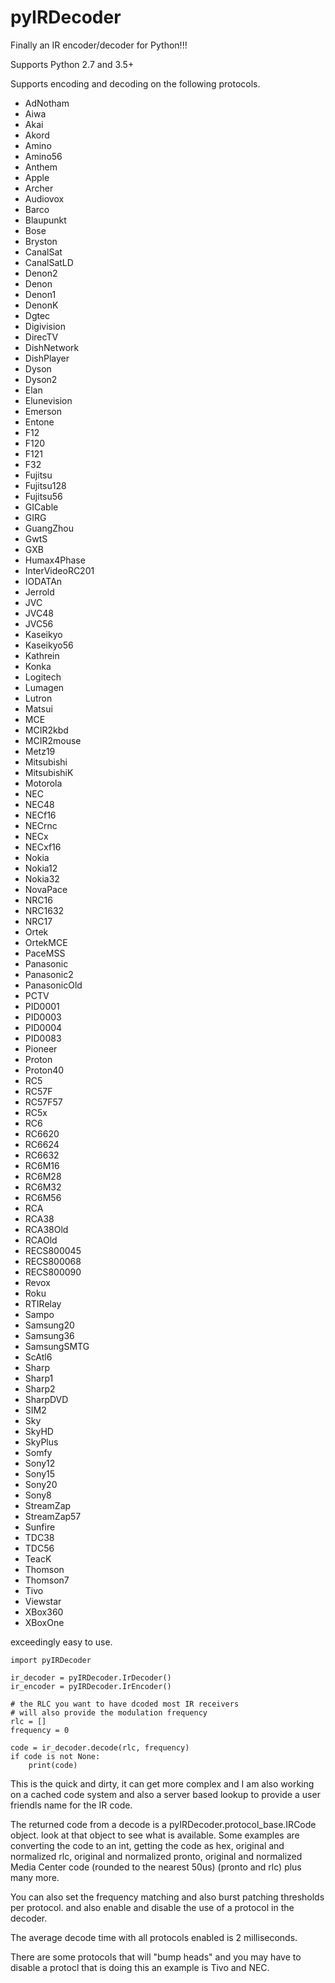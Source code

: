 # pyIRDecoder

Finally an IR encoder/decoder for Python!!!

Supports Python 2.7 and 3.5+

Supports encoding and decoding on the following protocols.

* AdNotham
* Aiwa
* Akai
* Akord
* Amino
* Amino56
* Anthem
* Apple
* Archer
* Audiovox
* Barco
* Blaupunkt
* Bose
* Bryston
* CanalSat
* CanalSatLD
* Denon2
* Denon
* Denon1
* DenonK
* Dgtec
* Digivision
* DirecTV
* DishNetwork
* DishPlayer
* Dyson
* Dyson2
* Elan
* Elunevision
* Emerson
* Entone
* F12
* F120
* F121
* F32
* Fujitsu
* Fujitsu128
* Fujitsu56
* GICable
* GIRG
* GuangZhou
* GwtS
* GXB
* Humax4Phase
* InterVideoRC201
* IODATAn
* Jerrold
* JVC
* JVC48
* JVC56
* Kaseikyo
* Kaseikyo56
* Kathrein
* Konka
* Logitech
* Lumagen
* Lutron
* Matsui
* MCE
* MCIR2kbd
* MCIR2mouse
* Metz19
* Mitsubishi
* MitsubishiK
* Motorola
* NEC
* NEC48
* NECf16
* NECrnc
* NECx
* NECxf16
* Nokia
* Nokia12
* Nokia32
* NovaPace
* NRC16
* NRC1632
* NRC17
* Ortek
* OrtekMCE
* PaceMSS
* Panasonic
* Panasonic2
* PanasonicOld
* PCTV
* PID0001
* PID0003
* PID0004
* PID0083
* Pioneer
* Proton
* Proton40
* RC5
* RC57F
* RC57F57
* RC5x
* RC6
* RC6620
* RC6624
* RC6632
* RC6M16
* RC6M28
* RC6M32
* RC6M56
* RCA
* RCA38
* RCA38Old
* RCAOld
* RECS800045
* RECS800068
* RECS800090
* Revox
* Roku
* RTIRelay
* Sampo
* Samsung20
* Samsung36
* SamsungSMTG
* ScAtl6
* Sharp
* Sharp1
* Sharp2
* SharpDVD
* SIM2
* Sky
* SkyHD
* SkyPlus
* Somfy
* Sony12
* Sony15
* Sony20
* Sony8
* StreamZap
* StreamZap57
* Sunfire
* TDC38
* TDC56
* TeacK
* Thomson
* Thomson7
* Tivo
* Viewstar
* XBox360
* XBoxOne


exceedingly easy to use.

    import pyIRDecoder
    
    ir_decoder = pyIRDecoder.IrDecoder()
    ir_encoder = pyIRDecoder.IrEncoder()
    
    # the RLC you want to have dcoded most IR receivers 
    # will also provide the modulation frequency
    rlc = []
    frequency = 0
    
    code = ir_decoder.decode(rlc, frequency)
    if code is not None:
        print(code)
        
This is the quick and dirty, it can get more complex and I am also working on a cached code system and also a server
based lookup to provide a user friendls name for the IR code.

The returned code from a decode is a pyIRDecoder.protocol_base.IRCode object. look at that object to see what is 
available. Some examples are converting the code to an int, getting the code as hex, original and normalized rlc, 
original and normalized pronto, original and normalized Media Center code (rounded to the nearest 50us) (pronto and rlc)
plus many more.

You can also set the frequency matching and also burst patching thresholds per protocol. and also enable and disable 
the use of a protocol in the decoder.

The average decode time with all protocols enabled is 2 milliseconds.

There are some protocols that will "bump heads" and you may have to disable a protocl that is doing this an example is 
Tivo and NEC.

 